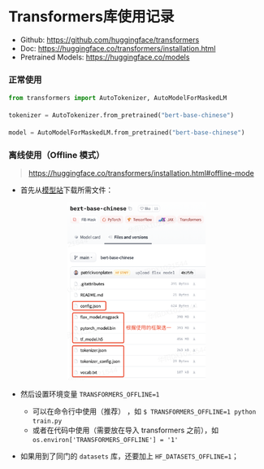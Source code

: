 Transformers库使用记录
===

- Github: https://github.com/huggingface/transformers
- Doc: https://huggingface.co/transformers/installation.html
- Pretrained Models: https://huggingface.co/models

### 正常使用

```python
from transformers import AutoTokenizer, AutoModelForMaskedLM
  
tokenizer = AutoTokenizer.from_pretrained("bert-base-chinese")

model = AutoModelForMaskedLM.from_pretrained("bert-base-chinese")
```


### 离线使用（Offline 模式）
> https://huggingface.co/transformers/installation.html#offline-mode

- 首先从[模型站](https://huggingface.co/models)下载所需文件：

<div align="center"><img src="./_assets/transformers-offline-files.png" height="350" /></div>

- 然后设置环境变量 `TRANSFORMERS_OFFLINE=1`
    - 可以在命令行中使用（推荐） ，如 `$ TRANSFORMERS_OFFLINE=1 python train.py`
    - 或者在代码中使用（需要放在导入 transformers 之前），如`os.environ['TRANSFORMERS_OFFLINE'] = '1'`

- 如果用到了同门的 `datasets` 库，还要加上 `HF_DATASETS_OFFLINE=1`；